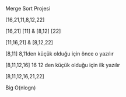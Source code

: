Merge Sort Projesi

[16,21,11,8,12,22]

[16,21] [11] & [8,12] [22]

[11,16,21] & [8,12,22] 

[8,11]   8,11den küçük olduğu için önce o yazılır

[8,11,12,16] 16 12 den küçük olduğu için ilk yazılır

[8,11,12,16,21,22]

Big O(nlogn)